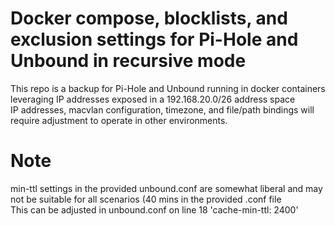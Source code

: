 # Docker compose, blocklists, and exclusion settings for Pi-Hole and Unbound in recursive mode

This repo is a backup for Pi-Hole and Unbound running in docker containers leveraging IP addresses exposed in a 192.168.20.0/26 address space\
IP addresses, macvlan configuration, timezone, and file/path bindings will require adjustment to operate in other environments.

# Note

min-ttl settings in the provided unbound.conf are somewhat liberal and may not be suitable for all scenarios (40 mins in the provided .conf file\
This can be adjusted in unbound.conf on line 18 'cache-min-ttl: 2400'